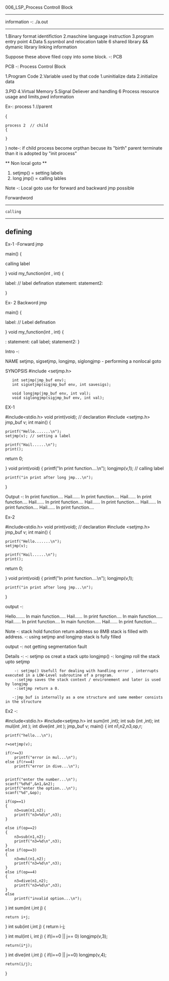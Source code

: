 006_LSP_Process Controll Block
*******************************

information -: ./a.out
**********************************
1.Binary format identifiction
2.maschine language instruction
3.program entry point
4.Data
5.sysmbol and relocation table
6 shared library && dymanic library linking information


Suppose these above filed copy into some block. -: PCB

PCB -: Process Control Block

1.Program Code
2.Variable used by that code
      1.uninitialize data
      2.initialize data

3.PID
4.Virtual Memory
5.Signal Deliever and handling
6 Process  resource usage and limits,pwd information

Ex-:
 process 1 //parent

{

    process 2  // child
    {
    
    }


}
note-: if child process become orpthan becuse its "birth" parent terminate than it is adopted by "init process"



** Non local goto **

1. setjmp() = setting labels
2. long jmp() = calling lables


Note -: Local goto use for forward and backward jmp possible


Forwardword

-----
    calling
-----
   defining
---

Ex-1 -Forward jmp

main()
{


 calling label  


}
void my_function(int , int)
{


label:  // label defination
       statement:
       statement2:
 
}


Ex- 2 Backword jmp


main()
{


label: // Lebel defination   


}
void my_function(int , int)
{


:
       statement:
        call label;
       statement2:
}

Intro -:

NAME
       setjmp, sigsetjmp, longjmp, siglongjmp  - performing a nonlocal goto

SYNOPSIS
       #include <setjmp.h>

       int setjmp(jmp_buf env);
       int sigsetjmp(sigjmp_buf env, int savesigs);

       void longjmp(jmp_buf env, int val);
       void siglongjmp(sigjmp_buf env, int val);





EX-1


#include<stdio.h>
void print(void); // declaration
#include <setjmp.h>
jmp_buf v;
int main()
{

	printf("Hello.......\n");
	setjmp(v); // setting a label

	printf("Hail......\n");
	print();

return 0;


}
void print(void)
{
	printf("In print function....\n");
	longjmp(v,1); // calling label

	printf("in print after long jmp...\n");


}

Output -:
In print function....
Hail......
In print function....
Hail......
In print function....
Hail......
In print function....
Hail......
In print function....
Hail......
In print function....
Hail......
In print function....

Ex-2

#include<stdio.h>
void print(void); // declaration
#include <setjmp.h>
jmp_buf v;
int main()
{

	printf("Hello.......\n");
	setjmp(v);

	printf("Hail......\n");
	print();

return 0;


}
void print(void)
{
	printf("In print function....\n");
	longjmp(v,1);

	printf("in print after long jmp...\n");


}

output -:



Hello.......
In main function.....
Hail......
In print function....
In main function.....
Hail......
In print function....
In main function.....
Hail......
In print function....



Note -: stack hold function return address so 8MB stack is filled with address.
     -: using setjmp and longjmp stack is fully filled

output -: not getting segmentation fault


Details -:
        -: setjmp os creat a stack upto longjmp()
        -: longjmp roll the stack upto setjmp
      
        -: setjmp() Usefull for dealing with handling error , interrupts executed in a LOW-Level subroutine of a program.
        -:setjmp saves the stack context / environement and later is used by longjmp
        -:setjmp return a 0.

       -:jmp_buf is internally as a one structure and same member consists in the structure



Ex2 -:


#include<stdio.h>
#include<setjmp.h>
int sum(int ,int);
int sub (int ,int);
int mul(int ,int );
int dive(int ,int );
jmp_buf v;
main()
{
	int n1,n2,n3,op,r;

	printf("hello...\n");

	r=setjmp(v);

	if(r==3)
		printf("error in mul...\n");
	else if(r==4)
		printf("error in dive...\n");


	printf("enter the number...\n");
	scanf("%d%d",&n1,&n2);
	printf("enter the option...\n");
	scanf("%d",&op);

	if(op==1)
	{
		n3=sum(n1,n2);
		printf("n3=%d\n",n3);
	}

	else if(op==2)
	{
		n3=sub(n1,n2);
		printf("n3=%d\n",n3);
	}
	else if(op==3)
	{
		n3=mul(n1,n2);
		printf("n3=%d\n",n3);
	}
	else if(op==4)
	{
		n3=dive(n1,n2);
		printf("n3=%d\n",n3);
	}
	else 
		printf("invalid option...\n");



}
int sum(int i,int j)
{

	return i+j;

}
int sub(int i,int j)
{
	return i-j;

}
int mul(int i, int j)
{
	if(i==0 || j== 0)
		longjmp(v,3);

	return(i*j);

}
int dive(int i,int j)
{
	if(i==0 || j==0)
		longjmp(v,4);

	return(i/j);

}

 













































































































